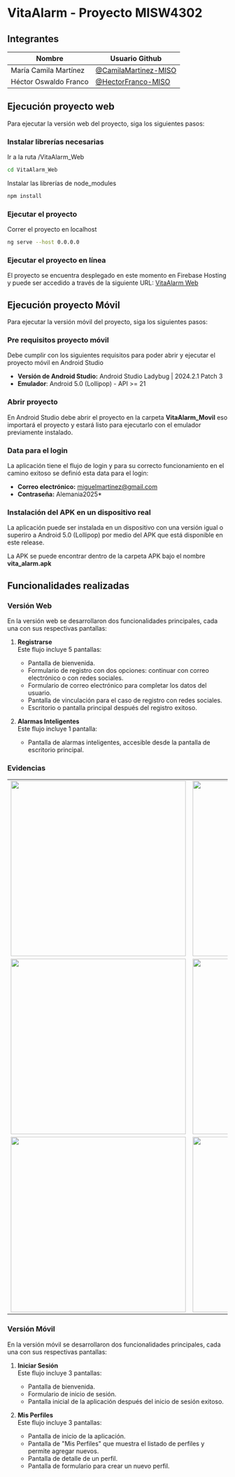 # VitaAlarm - Proyecto MISW4302

## Integrantes

Nombre | Usuario Github
-- | --
María Camila Martínez | [@CamilaMartinez-MISO](https://github.com/CamilaMartinez-MISO)
Héctor Oswaldo Franco | [@HectorFranco-MISO](https://github.com/HectorFranco-MISO)

## Ejecución proyecto web

Para ejecutar la versión web del proyecto, siga los siguientes pasos:

### Instalar librerías necesarias

Ir a la ruta /VitaAlarm_Web

```bash
cd VitaAlarm_Web
```

Instalar las librerías de node_modules

```bash
npm install
```

### Ejecutar el proyecto

Correr el proyecto en localhost

```bash
ng serve --host 0.0.0.0
```

### Ejecutar el proyecto en línea

El proyecto se encuentra desplegado en este momento en Firebase Hosting y puede ser accedido a través de la siguiente URL: [VitaAlarm Web](https://misw4302---ux-ui.web.app/)

## Ejecución proyecto Móvil

Para ejecutar la versión móvil del proyecto, siga los siguientes pasos:

### Pre requisitos proyecto móvil

Debe cumplir con los siguientes requisitos para poder abrir y ejecutar el proyecto móvil en Android Studio

- **Versión de Android Studio:** Android Studio Ladybug | 2024.2.1 Patch 3
- **Emulador**: Android 5.0 (Lollipop) - API >= 21

### Abrir proyecto

En Android Studio debe abrir el proyecto en la carpeta **VitaAlarm_Movil** eso importará el proyecto y estará listo para ejecutarlo con el emulador previamente instalado.

### Data para el login

La aplicación tiene el flujo de login y para su correcto funcionamiento en el camino exitoso se definió esta data para el login:

- **Correo electrónico:** miguelmartinez@gmail.com
- **Contraseña:** Alemania2025*

### Instalación del APK en un dispositivo real

La aplicación puede ser instalada en un dispositivo con una versión igual o superiro a Android 5.0 (Lollipop) por medio del APK que está disponible en este release.

La APK se puede encontrar dentro de la carpeta APK bajo el nombre **vita_alarm.apk**

## Funcionalidades realizadas

### Versión Web

En la versión web se desarrollaron dos funcionalidades principales, cada una con sus respectivas pantallas:

1. **Registrarse**  
   Este flujo incluye 5 pantallas:
   - Pantalla de bienvenida.
   - Formulario de registro con dos opciones: continuar con correo electrónico o con redes sociales.
   - Formulario de correo electrónico para completar los datos del usuario.
   - Pantalla de vinculación para el caso de registro con redes sociales.
   - Escritorio o pantalla principal después del registro exitoso.

2. **Alarmas Inteligentes**  
   Este flujo incluye 1 pantalla:
   - Pantalla de alarmas inteligentes, accesible desde la pantalla de escritorio principal.
  

### Evidencias
| | |
|:---:|:---:|
| <img src="https://github.com/user-attachments/assets/e8dc3715-a201-4e36-9b50-a41030867fc3" width="400" /> | <img src="https://github.com/user-attachments/assets/67997ba5-80c7-4abf-bfd9-9697d38f6168" width="400" /> |
| <img src="https://github.com/user-attachments/assets/18ab8ec6-f209-4239-b0b8-e79c18ae8677" width="400" /> | <img src="https://github.com/user-attachments/assets/be25258e-9eee-47bd-af95-d910c2a37212" width="400" /> |
| <img src="https://github.com/user-attachments/assets/e90443cc-52a8-4627-9d24-9b1c5c43aacf" width="400" /> | <img src="https://github.com/user-attachments/assets/6a2da0dc-6862-4467-a101-e852a634a852" width="400" /> |




### Versión Móvil

En la versión móvil se desarrollaron dos funcionalidades principales, cada una con sus respectivas pantallas:

1. **Iniciar Sesión**  
   Este flujo incluye 3 pantallas:
   - Pantalla de bienvenida.
   - Formulario de inicio de sesión.
   - Pantalla inicial de la aplicación después del inicio de sesión exitoso.

2. **Mis Perfiles**  
   Este flujo incluye 3 pantallas:
   - Pantalla de inicio de la aplicación.
   - Pantalla de "Mis Perfiles" que muestra el listado de perfiles y permite agregar nuevos.
   - Pantalla de detalle de un perfil.
   - Pantalla de formulario para crear un nuevo perfil.






